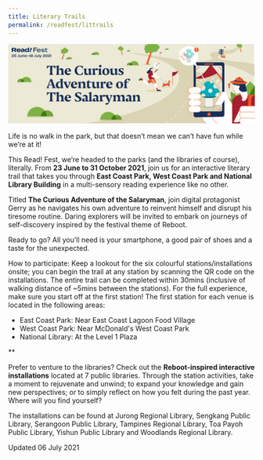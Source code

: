 ```yaml
---
title: Literary Trails
permalink: /readfest/littrails
---
```

![banner RF](\images\RF_Lit.jpg)



Life is no walk in the park, but that doesn’t mean we can’t have fun while we’re at it! 

This Read! Fest, we’re headed to the parks (and the libraries of course), literally. From **23 June to 31 October 2021**, join us for an interactive literary trail that takes you through **East Coast Park, West Coast Park and National Library Building** in a multi-sensory reading experience like no other. 

Titled **The Curious Adventure of the Salaryman**, join digital protagonist Gerry as he navigates his own adventure to reinvent himself and disrupt his tiresome routine. Daring explorers will be invited to embark on journeys of self-discovery inspired by the festival theme of Reboot. 

Ready to go? All you’ll need is your smartphone, a good pair of shoes and a taste for the unexpected. 

How to participate:
Keep a lookout for the six colourful stations/installations onsite; you can begin the trail at any station by scanning the QR code on the installations. The entire trail can be completed within 30mins (inclusive of walking distance of ~5mins between the stations). For the full experience, make sure you start off at the first station! The first station for each venue is located in the following areas:
- East Coast Park: Near East Coast Lagoon Food Village
- West Coast Park: Near McDonald's West Coast Park
- National Library: At the Level 1 Plaza

**

 

Prefer to venture to the libraries? Check out the **Reboot-inspired interactive installations** located at 7 public libraries. Through the station activities, take a moment to rejuvenate and unwind; to expand your knowledge and gain new perspectives; or to simply reflect on how you felt during the past year. Where will you find yourself? 

The installations can be found at Jurong Regional Library, Sengkang Public Library, Serangoon Public Library, Tampines Regional Library, Toa Payoh Public Library, Yishun Public Library and Woodlands Regional Library.

 



Updated 06 July 2021
